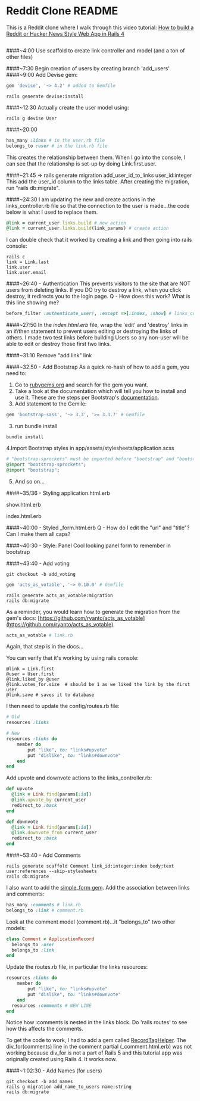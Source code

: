 # Reddit Clone README

This is a Reddit clone where I walk through this video tutorial: [How to build a Reddit or Hacker News Style Web App in Rails 4](https://www.youtube.com/watch?v=7-1HCWbu7iU)

```ruby

```

####~4:00
Use scaffold to create link controller and model (and a ton of other files)

####~7:30
Begin creation of users by creating branch 'add_users'
####~9:00
Add Devise gem:
```ruby
gem 'devise', '~> 4.2' # added to Gemfile
```
```shell
rails generate devise:install
```
####~12:30
Actually create the user model using:
```shell
rails g devise User
```

####~20:00
```ruby
has_many :links # in the user.rb file
belongs_to :user # in the link.rb file
``` 
This creates the relationship between them.  When I go into the console, I can see that the relationshp is set-up by doing 
Link.first.user.  

####~21:45 => rails generate migration add_user_id_to_links user_id:integer
This add the user_id column to the links table.  After creating the migration, run "rails db:migrate".

####~24:30
I am updating the new and create actions in the links_controller.rb file so that the connection to the user is made...the code
below is what I used to replace them.  
```ruby
@link = current_user.links.build # new action
@link = current_user.links.build(link_params) # create action

```
I can double check that it worked by creating a link and then going into rails console:
```shell
rails c
link = Link.last
link.user
link.user.email
```
####~26:40 - Authentication
This prevents visitors to the site that are NOT users from deleting links.  If you DO try to destroy a link, when you
click destroy, it redirects you to the login page.
Q - How does this work?  What is this line showing me?

```ruby
before_filter :authenticate_user!, :except =>[:index, :show] # links_controller.rb
```

####~27:50
In the *index.html.erb* file, wrap the 'edit' and 'destroy' links in an if/then statement to prevent users editing or 
destroying the links of others.  I made two test links before building Users so any non-user will be able to edit or 
destroy those first two links.

####~31:10
Remove "add link" link

####~32:50 - Add Bootstrap
As a quick re-hash of how to add a gem, you need to:
1. Go to [rubygems.org](https://rubygems.org/) and search for the gem you want. 
2. Take a look at the documentation which will tell you how to install and use it.  These are the steps per
Bootstrap's [documentation](https://github.com/twbs/bootstrap-sass).
3. Add statement to the Gemile:
```ruby
gem 'bootstrap-sass', '~> 3.3', '>= 3.3.7' # Gemfile
```
3. run bundle install
```shell
bundle install
```
4.Import Bootstrap styles in app/assets/stylesheets/application.scss
```ruby
# "bootstrap-sprockets" must be imported before "bootstrap" and "bootstrap/variables"
@import "bootstrap-sprockets";
@import "bootstrap";
```
5. And so on...

####~35/36 - Styling
application.html.erb

show.html.erb

index.html.erb

####~40:00 - Styled _form.html.erb
Q - How do I edit the "url" and "title"?  Can I make them all caps?

####~40:30 - Style: Panel
Cool looking panel form to remember in bootstrap

####~43:40 - Add voting
```shell
git checkout -b add_voting
```
```ruby
gem 'acts_as_votable', '~> 0.10.0' # Gemfile
```
```shell
rails generate acts_as_votable:migration
rails db:migrate
```
As a reminder, you would learn how to generate the migration from the gem's docs: [https://github.com/ryanto/acts_as_votable](https://github.com/ryanto/acts_as_votable).
```ruby
acts_as_votable # link.rb 
```
Again, that step is in the docs...

You can verify that it's working by using rails console:
```shell
@link = Link.first
@user = User.first
@link.liked_by @user
@link.votes_for.size  # should be 1 as we liked the link by the first user
@link.save # saves it to database
```
I then need to update the config/routes.rb file:
```ruby
# Old
resources :links

# New
resources :links do
	member do
		put "like", to: "links#upvote"
		put "dislike", to: "links#downvote"
	end
end
```

Add upvote and downvote actions to the links_controller.rb:
```ruby
def upvote
  @link = Link.find(params[:id])
  @link.upvote_by current_user
  redirect_to :back
end

def downvote
  @link = Link.find(params[:id])
  @link.downvote_from current_user
  redirect_to :back
end
```

####~53:40 - Add Comments
```shell
rails generate scaffold Comment link_id:integer:index body:text user:references --skip-stylesheets
rails db:migrate
```
I also want to add the [simple_form gem](https://rubygems.org/gems/simple_form).
Add the association between links and comments:
```ruby
has_many :comments # link.rb
belongs_to :link # comment.rb
```
Look at the comment model (comment.rb)...it "belongs_to" two other models:
```ruby
class Comment < ApplicationRecord
  belongs_to :user
  belongs_to :link
end
```
Update the routes.rb file, in particular the links resources:
```ruby
resources :links do
	member do
		put "like", to: "links#upvote"
		put "dislike", to: "links#downvote"
	end
  resources :comments # NEW LINE
end
```
Notice how :comments is nested in the links block.  Do 'rails routes' to see how this affects the comments.

To get the code to work, I had to add a gem called [RecordTagHelper](https://github.com/rails/record_tag_helper).
The div_for(comments) line in the comment partial (_comment.html.erb) was not working because div_for
is not a part of Rails 5 and this tutorial app was originally created using Rails 4.  It works now.

####~1:02:30 - Add Names (for users)
```shell
git checkout -b add_names
rails g migration add_name_to_users name:string
rails db:migrate
```

